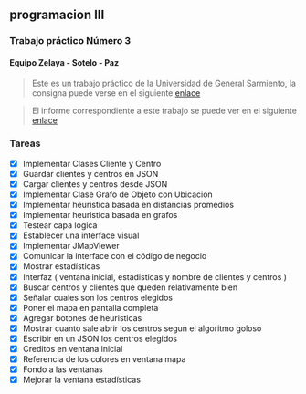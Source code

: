  ## programacion III
 ### Trabajo práctico Número 3

 #### Equipo Zelaya - Sotelo - Paz

 >Este es un trabajo práctico de la Universidad de General Sarmiento, la consigna puede verse en el siguiente [enlace](https://drive.google.com/file/d/1QSn7nHF9viXuROWrjeVQMBZ6WsowQFe6/view?usp=sharing)

 >El informe correspondiente a este trabajo se puede ver en el siguiente [enlace](https://drive.google.com/file/d/1tpyaQbj1aOLX_bLPGADUqU7HXouwiinP/view?usp=sharing)
 
 ### Tareas

- [x] Implementar Clases Cliente y Centro
- [x] Guardar clientes y centros en JSON
- [x] Cargar clientes y centros desde JSON
- [x] Implementar Clase Grafo de Objeto con Ubicacion
- [x] Implementar heuristica basada en distancias promedios
- [x] Implementar heuristica basada en grafos
- [x] Testear capa logica
- [x] Establecer una interface visual
- [x] Implementar JMapViewer
- [x] Comunicar la interface con el código de negocio
- [x] Mostrar estadísticas 
- [x] Interfaz ( ventana inicial, estadisticas y nombre de clientes y centros ) 
- [x] Buscar centros y clientes que queden relativamente bien 
- [x] Señalar cuales son los centros elegidos 
- [x] Poner el mapa en pantalla completa 
- [x] Agregar botones de heuristicas 
- [x] Mostrar cuanto sale abrir los centros segun el algoritmo goloso 
- [x] Escribir en un JSON los centros elegidos
- [x] Creditos en ventana inicial
- [x] Referencia de los colores en ventana mapa
- [x] Fondo a las ventanas
- [x]  Mejorar la ventana estadísticas
